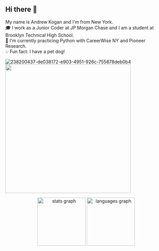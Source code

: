 ## Hi there 👋
My name is Andrew Kogan and I'm from New York. <br>
🎓 I work as a Junior Coder at JP Morgan Chase and I am a student at Brooklyn Technical High School. <br>
📝 I'm currently practicing Python with CareerWise NY and Pioneer Research. <br>
💡 Fun fact: I have a pet dog! <br>

![238200437-de038172-e903-4951-926c-755878deb0b4](https://github.com/user-attachments/assets/40f3c4fd-2be6-42e3-983f-b8a49a451c73)
 <img src="https://media3.giphy.com/media/v1.Y2lkPTc5MGI3NjExdW1ybXRlbGVqYXh6MHR1dTc2aTVteDR0b25vYjFvMGNzdDhoaDBvMCZlcD12MV9pbnRlcm5hbF9naWZfYnlfaWQmY3Q9cw/qv0RHf9BTSctn1SlDj/giphy.gif" width="391" height="400" />

<div align="center">
  <img src="https://github-readme-stats.vercel.app/api?username=AndrewKogan&hide_title=false&hide_rank=false&show_icons=true&include_all_commits=true&count_private=true&disable_animations=false&theme=dracula&locale=en&hide_border=false&order=1" height="150" alt="stats graph"  />
  <img src="https://github-readme-stats.vercel.app/api/top-langs?username=AndrewKogan&locale=en&hide_title=false&layout=compact&card_width=320&langs_count=5&theme=dracula&hide_border=false&order=2" height="150" alt="languages graph"  />
</div>
